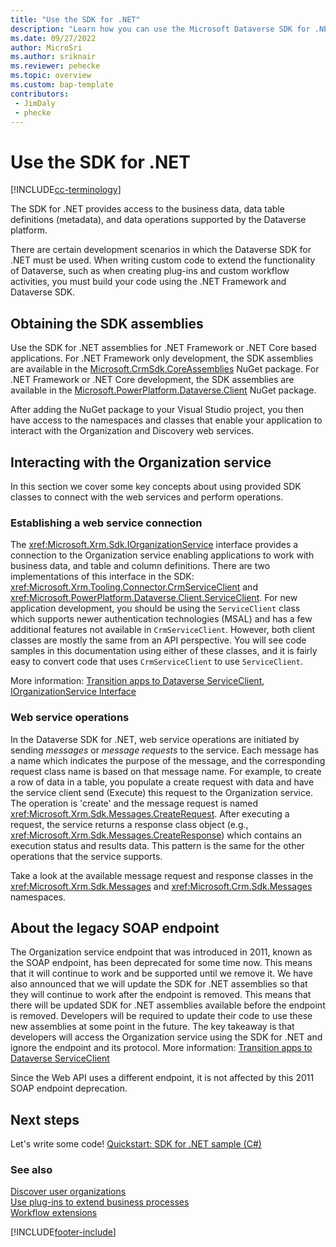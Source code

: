 ```yaml
---
title: "Use the SDK for .NET"
description: "Learn how you can use the Microsoft Dataverse SDK for .NET to work with business data."
ms.date: 09/27/2022
author: MicroSri
ms.author: sriknair
ms.reviewer: pehecke
ms.topic: overview
ms.custom: bap-template
contributors:
 - JimDaly
 - phecke
---
```


# Use the SDK for .NET

[!INCLUDE[cc-terminology](../includes/cc-terminology.md)]

The SDK for .NET provides access to the business data, data table definitions (metadata), and data operations supported by the Dataverse platform.

There are certain development scenarios in which the Dataverse SDK for .NET must be used. When writing custom code to extend the functionality of Dataverse, such as when creating plug-ins and custom workflow activities, you must build your code using the .NET Framework and Dataverse SDK.

## Obtaining the SDK assemblies

Use the SDK for .NET assemblies for .NET Framework or .NET Core based applications. For .NET Framework only development, the SDK assemblies are available in the [Microsoft.CrmSdk.CoreAssemblies](https://www.nuget.org/packages/Microsoft.CrmSdk.CoreAssemblies/) NuGet package. For .NET Framework or .NET Core development, the SDK assemblies are available in the [Microsoft.PowerPlatform.Dataverse.Client](https://www.nuget.org/packages/Microsoft.PowerPlatform.Dataverse.Client) NuGet package.

After adding the NuGet package to your Visual Studio project, you then have access to the namespaces and classes that enable your application to interact with the Organization and Discovery web services.

## Interacting with the Organization service

In this section we cover some key concepts about using provided SDK classes to connect with the web services and perform operations.

### Establishing a web service connection

The <xref:Microsoft.Xrm.Sdk.IOrganizationService> interface provides a connection to the Organization service enabling applications to work with business data, and table and column definitions. There are two implementations of this interface in the SDK: <xref:Microsoft.Xrm.Tooling.Connector.CrmServiceClient> and <xref:Microsoft.PowerPlatform.Dataverse.Client.ServiceClient>. For new application development, you should be using the `ServiceClient` class which supports newer authentication technologies (MSAL) and has a few additional features not available in `CrmServiceClient`. However, both client classes are mostly the same from an API perspective. You will see code samples in this documentation using either of these classes, and it is fairly easy to convert code that uses `CrmServiceClient` to use `ServiceClient`.

More information: [Transition apps to Dataverse ServiceClient](../sdk-client-transition.md), [IOrganizationService Interface](iorganizationservice-interface.md)

### Web service operations

In the Dataverse SDK for .NET, web service operations are initiated by sending *messages* or *message requests* to the service. Each message has a name which indicates the purpose of the message, and the corresponding request class name is based on that message name. For example, to create a row of data in a table, you populate a create request with data and have the service client send (Execute) this request to the Organization service. The operation is 'create' and the message request is named <xref:Microsoft.Xrm.Sdk.Messages.CreateRequest>. After executing a request, the service returns a response class object (e.g., <xref:Microsoft.Xrm.Sdk.Messages.CreateResponse>) which contains an execution status and results data. This pattern is the same for the other operations that the service supports.

Take a look at the available message request and response classes in the <xref:Microsoft.Xrm.Sdk.Messages> and <xref:Microsoft.Crm.Sdk.Messages> namespaces.

## About the legacy SOAP endpoint

The Organization service endpoint that was introduced in 2011, known as the SOAP endpoint, has been deprecated for some time now. This means that it will continue to work and be supported until we remove it. We have also announced that we will update the SDK for .NET assemblies so that they will continue to work after the endpoint is removed. This means that there will be updated SDK for .NET assemblies available before the endpoint is removed. Developers will be required to update their code to use these new assemblies at some point in the future. The key takeaway is that developers will access the Organization service using the SDK for .NET and ignore the endpoint and its protocol. More information: [Transition apps to Dataverse ServiceClient](../sdk-client-transition.md)

Since the Web API uses a different endpoint, it is not affected by this 2011 SOAP endpoint deprecation.

## Next steps

Let's write some code! [Quickstart: SDK for .NET sample (C#)](quick-start-org-service-console-app.md)

### See also

[Discover user organizations](../discovery-service.md)  
[Use plug-ins to extend business processes](../plug-ins.md)  
[Workflow extensions](../workflow/workflow-extensions.md)  

[!INCLUDE[footer-include](../../../includes/footer-banner.md)]
